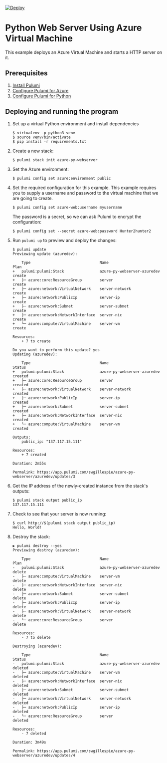 [![Deploy](https://get.pulumi.com/new/button.svg)](https://app.pulumi.com/new)

# Python Web Server Using Azure Virtual Machine

This example deploys an Azure Virtual Machine and starts a HTTP server on it.

## Prerequisites

1. [Install Pulumi](https://www.pulumi.com/docs/get-started/install/)
1. [Configure Pulumi for Azure](https://www.pulumi.com/docs/intro/cloud-providers/azure/setup/)
1. [Configure Pulumi for Python](https://www.pulumi.com/docs/intro/languages/python/)

## Deploying and running the program

1. Set up a virtual Python environment and install dependencies

    ```
    $ virtualenv -p python3 venv
    $ source venv/bin/activate
    $ pip install -r requirements.txt
    ```

1. Create a new stack:

    ```
    $ pulumi stack init azure-py-webserver
    ```

1. Set the Azure environment:

    ```
    $ pulumi config set azure:environment public
    ```

1. Set the required configuration for this example. This example requires you to supply a username and password to
the virtual machine that we are going to create.

    ```
    $ pulumi config set azure-web:username myusername
    ```

    The password is a secret, so we can ask Pulumi to encrypt the configuration:

    ```
    $ pulumi config set --secret azure-web:password Hunter2hunter2
    ```

1. Run `pulumi up` to preview and deploy the changes:

    ```
    $ pulumi update
    Previewing update (azuredev):

        Type                               Name                         Plan       
    +   pulumi:pulumi:Stack                azure-py-webserver-azuredev  create     
    +   ├─ azure:core:ResourceGroup        server                       create     
    +   ├─ azure:network:VirtualNetwork    server-network               create     
    +   ├─ azure:network:PublicIp          server-ip                    create     
    +   ├─ azure:network:Subnet            server-subnet                create     
    +   ├─ azure:network:NetworkInterface  server-nic                   create     
    +   └─ azure:compute:VirtualMachine    server-vm                    create     
    
    Resources:
        + 7 to create

    Do you want to perform this update? yes
    Updating (azuredev):

        Type                               Name                         Status      
    +   pulumi:pulumi:Stack                azure-py-webserver-azuredev  created     
    +   ├─ azure:core:ResourceGroup        server                       created     
    +   ├─ azure:network:VirtualNetwork    server-network               created     
    +   ├─ azure:network:PublicIp          server-ip                    created     
    +   ├─ azure:network:Subnet            server-subnet                created     
    +   ├─ azure:network:NetworkInterface  server-nic                   created     
    +   └─ azure:compute:VirtualMachine    server-vm                    created     
    
    Outputs:
        public_ip: "137.117.15.111"

    Resources:
        + 7 created

    Duration: 2m55s

    Permalink: https://app.pulumi.com/swgillespie/azure-py-webserver/azuredev/updates/3
    ```

1. Get the IP address of the newly-created instance from the stack's outputs: 

    ```
    $ pulumi stack output public_ip
    137.117.15.111
    ```

1. Check to see that your server is now running:

    ```
    $ curl http://$(pulumi stack output public_ip)
    Hello, World!
    ```

1. Destroy the stack:

    ```
    ▶ pulumi destroy --yes
    Previewing destroy (azuredev):

        Type                               Name                         Plan       
    -   pulumi:pulumi:Stack                azure-py-webserver-azuredev  delete     
    -   ├─ azure:compute:VirtualMachine    server-vm                    delete     
    -   ├─ azure:network:NetworkInterface  server-nic                   delete     
    -   ├─ azure:network:Subnet            server-subnet                delete     
    -   ├─ azure:network:PublicIp          server-ip                    delete     
    -   ├─ azure:network:VirtualNetwork    server-network               delete     
    -   └─ azure:core:ResourceGroup        server                       delete     
    
    Resources:
        - 7 to delete

    Destroying (azuredev):

        Type                               Name                         Status      
    -   pulumi:pulumi:Stack                azure-py-webserver-azuredev  deleted     
    -   ├─ azure:compute:VirtualMachine    server-vm                    deleted     
    -   ├─ azure:network:NetworkInterface  server-nic                   deleted     
    -   ├─ azure:network:Subnet            server-subnet                deleted     
    -   ├─ azure:network:VirtualNetwork    server-network               deleted     
    -   ├─ azure:network:PublicIp          server-ip                    deleted     
    -   └─ azure:core:ResourceGroup        server                       deleted     
    
    Resources:
        - 7 deleted

    Duration: 3m49s

    Permalink: https://app.pulumi.com/swgillespie/azure-py-webserver/azuredev/updates/4
    ```
